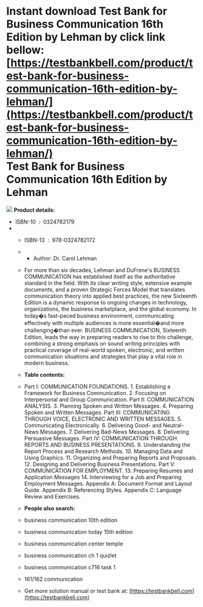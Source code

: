 Instant download **Test Bank for Business Communication 16th Edition by Lehman** by click link bellow:  
[https://testbankbell.com/product/test-bank-for-business-communication-16th-edition-by-lehman/](https://testbankbell.com/product/test-bank-for-business-communication-16th-edition-by-lehman/)  
Test Bank for Business Communication 16th Edition by Lehman
===========================================================


![](https://testbankbell.com/wp-content/uploads/2023/05/Business-Communication-16e-tb-Lehman.jpg)
**Product details:**
* ISBN-10 ‏ : ‎ 0324782179
* * ISBN-13 ‏ : ‎ 978-0324782172
  * * Author: Dr. Carol Lehman
   
  * For more than six decades, Lehman and DuFrene's BUSINESS COMMUNICATION has established itself as the authoritative standard in the field. With its clear writing style, extensive example documents, and a proven Strategic Forces Model that translates communication theory into applied best practices, the new Sixteenth Edition is a dynamic response to ongoing changes in technology, organizations, the business marketplace, and the global economy. In today�s fast-paced business environment, communicating effectively with multiple audiences is more essential�and more challenging�than ever. BUSINESS COMMUNICATION, Sixteenth Edition, leads the way in preparing readers to rise to this challenge, combining a strong emphasis on sound writing principles with practical coverage of real-world spoken, electronic, and written communication situations and strategies that play a vital role in modern business.
 
  * **Table contents:**
 
  * Part I: COMMUNICATION FOUNDATIONS. 1. Establishing a Framework for Business Communication. 2. Focusing on Interpersonal and Group Communication. Part II: COMMUNICATION ANALYSIS. 3. Planning Spoken and Written Messages. 4. Preparing Spoken and Written Messages. Part III: COMMUNICATING THROUGH VOICE, ELECTRONIC AND WRITTEN MESSAGES. 5. Communicating Electronically. 6. Delivering Good- and Neutral-News Messages. 7. Delivering Bad-News Messages. 8. Delivering Persuasive Messages. Part IV: COMMUNICATION THROUGH REPORTS AND BUSINESS PRESENTATIONS. 9. Understanding the Report Process and Research Methods. 10. Managing Data and Using Graphics. 11. Organizing and Preparing Reports and Proposals. 12. Designing and Delivering Business Presentations. Part V: COMMUNICATION FOR EMPLOYMENT. 13. Preparing Resumes and Application Messages 14. Interviewing for a Job and Preparing Employment Messages. Appendix A: Document Format and Layout Guide. Appendix B: Referencing Styles. Appendix C: Language Review and Exercises.
 
  * **People also search:**
 
  * business communication 10th edition
 
  * business communication today 15th edition
 
  * business communication center temple
 
  * business communication ch 1 quizlet
 
  * business communication c716 task 1
 
  * 161/162 communication
  *  Get more solution manual or test bank at: [https://testbankbell.com](https://testbankbell.com)
